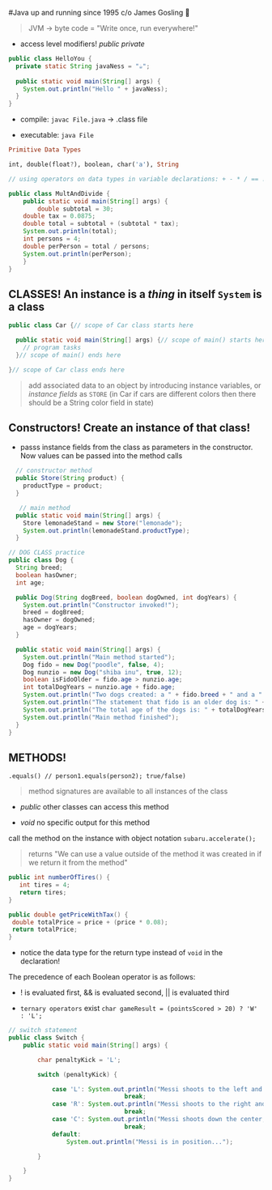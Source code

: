 #Java up and running since 1995 c/o James Gosling 🐥

> JVM -> byte code =  "Write once, run everywhere!" 

* access level modifiers! *public* *private*

```java
public class HelloYou {
  private static String javaNess = "☕️";
  
  public static void main(String[] args) {
    System.out.println("Hello " + javaNess);
  }
}
```

* compile: `javac File.java` -> .class file

* executable: `java File`

```haskell
Primitive Data Types

int, double(float?), boolean, char('a'), String

```

```java
// using operators on data types in variable declarations: + - * / == != < > % etc

public class MultAndDivide {
	public static void main(String[] args) {
		double subtotal = 30;
    double tax = 0.0875;
    double total = subtotal + (subtotal * tax);
    System.out.println(total);
    int persons = 4;
    double perPerson = total / persons;
    System.out.println(perPerson);
	}
}
```

## CLASSES! **An instance is a *thing* in itself** `System` is a class

```java
public class Car {// scope of Car class starts here

  public static void main(String[] args) {// scope of main() starts here
    // program tasks
  }// scope of main() ends here

}// scope of Car class ends here
```

> add associated data to an object by introducing instance variables, or _instance fields_ as `STORE` (in Car if cars are different colors then there should be a String color field in state)

## Constructors! Create an instance of that class!

* passs instance fields from the class as parameters in the constructor. Now values can be passed into the method calls

```java
  // constructor method
  public Store(String product) {
    productType = product;
  }

   // main method
  public static void main(String[] args) {
    Store lemonadeStand = new Store("lemonade");
    System.out.println(lemonadeStand.productType);
  }
```

```java
// DOG CLASS practice
public class Dog {
  String breed;
  boolean hasOwner;
  int age;

  public Dog(String dogBreed, boolean dogOwned, int dogYears) {
    System.out.println("Constructor invoked!");
    breed = dogBreed;
    hasOwner = dogOwned;
    age = dogYears;
  }

  public static void main(String[] args) {
    System.out.println("Main method started");
    Dog fido = new Dog("poodle", false, 4);
    Dog nunzio = new Dog("shiba inu", true, 12);
    boolean isFidoOlder = fido.age > nunzio.age;
    int totalDogYears = nunzio.age + fido.age;
    System.out.println("Two dogs created: a " + fido.breed + " and a " + nunzio.breed);
    System.out.println("The statement that fido is an older dog is: " + isFidoOlder);
    System.out.println("The total age of the dogs is: " + totalDogYears);
    System.out.println("Main method finished");
  }
}
```

## METHODS!

`.equals() // person1.equals(person2); true/false)`

> method signatures are available to all instances of the class

* *public* other classes can access this method

* *void* no specific output for this method

call the method on the instance with object notation `subaru.accelerate();`

> returns "We can use a value outside of the method it was created in if we return it from the method"

```java
public int numberOfTires() {
   int tires = 4;
   return tires;
}

public double getPriceWithTax() {
 double totalPrice = price + (price * 0.08);
 return totalPrice;
}
```

* notice the data type for the return type instead of `void` in the declaration!

The precedence of each Boolean operator is as follows:

* ! is evaluated first, && is evaluated second, || is evaluated third

* `ternary operators` exist `char gameResult = (pointsScored > 20) ? 'W' : 'L';`

```java
// switch statement
public class Switch {
	public static void main(String[] args) {

		char penaltyKick = 'L';

		switch (penaltyKick) {

			case 'L': System.out.println("Messi shoots to the left and scores!");
								break;
			case 'R': System.out.println("Messi shoots to the right and misses the goal!");
								break;
			case 'C': System.out.println("Messi shoots down the center, but the keeper blocks it!");
								break;
			default:
				System.out.println("Messi is in position...");

		}

	}
}
```


